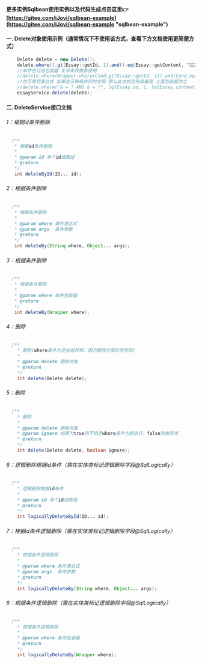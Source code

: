 #### 更多实例Sqlbean使用实例以及代码生成点击这里👉 [https://gitee.com/iJovi/sqlbean-example](https://gitee.com/iJovi/sqlbean-example "sqlbean-example")
#### 一. Delete对象使用示例（通常情况下不使用该方式，查看下方文档使用更简便方式）
```java
    Delete delete = new Delete();
    delete.where().gt(Essay::getId, 1).and().eq(Essay::getContent, "222");
    //条件也可用包装器 复杂条件推荐使用
    //delete.where(Wrapper.where(Cond.gt(Essay::getId, 1)).and(Cond.eq(Essay::getContent, "222")));
    //也可使用表达式 如果这三种条件同时出现 那么此方式优先级最高 上面包装器次之
    //delete.where("& = ? AND & = ?", SqlEssay.id, 1, SqlEssay.content, "222");
    essayService.delete(delete);
```
#### 二. DeleteService接口文档
###### 1：根据id条件删除
```java
  /**
   * 根据id条件删除
   *
   * @param id 单个id或数组
   * @return
   */
   int deleteById(ID... id);
```
###### 2：根据条件删除
```java
  /**
   * 根据条件删除
   *
   * @param where 条件表达式
   * @param args  条件参数
   * @return
   */
   int deleteBy(String where, Object... args);
```
###### 3：根据条件删除
```java
  /**
   * 根据条件删除
   *
   * @param where 条件包装器
   * @return
   */
   int deleteBy(Wrapper where);
```
###### 4：删除
```java
  /**
    * 删除(where条件为空会抛异常，因为删除全部非常危险)
    *
    * @param delete 删除对象
    * @return
    */
    int delete(Delete delete);
```
###### 5：删除
```java
  /**
    * 删除
    *
    * @param delete 删除对象
    * @param ignore 如果为true则不指定where条件也能执行，false则抛异常
    * @return
    */
    int delete(Delete delete, boolean ignore);
```
###### 6：逻辑删除根据id条件（需在实体类标记逻辑删除字段@SqlLogically）
```java
  /**
    * 逻辑删除根据id条件
    *
    * @param id 单个id或数组
    * @return
    */
    int logicallyDeleteById(ID... id);
```
###### 7：根据id条件逻辑删除（需在实体类标记逻辑删除字段@SqlLogically）
```java
  /**
    * 根据条件逻辑删除
    *
    * @param where 条件表达式
    * @param args  条件参数
    * @return
    */
    int logicallyDeleteBy(String where, Object... args);
```
###### 8：根据条件逻辑删除（需在实体类标记逻辑删除字段@SqlLogically）
```java
  /**
    * 根据条件逻辑删除
    *
    * @param where 条件包装器
    * @return
    */
    int logicallyDeleteBy(Wrapper where);
```
